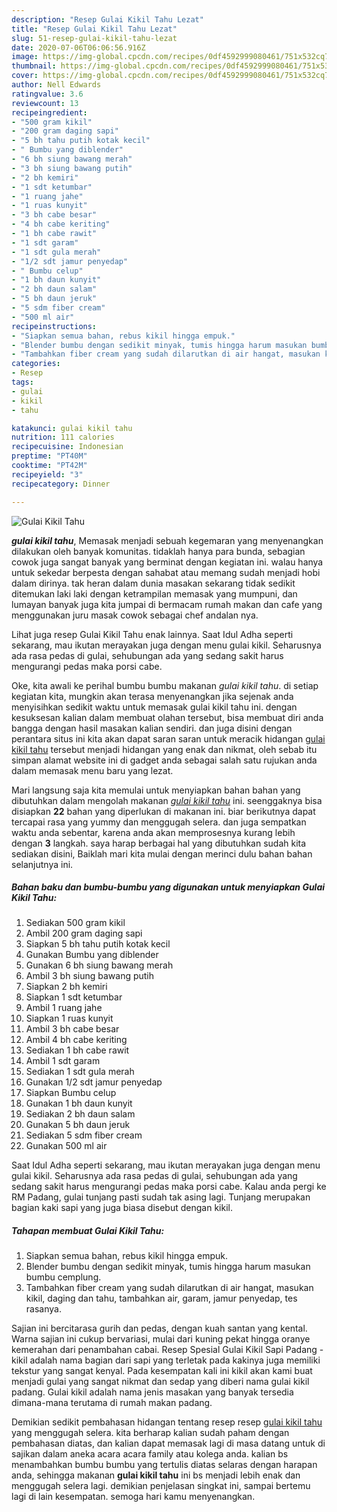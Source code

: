 ```yaml
---
description: "Resep Gulai Kikil Tahu Lezat"
title: "Resep Gulai Kikil Tahu Lezat"
slug: 51-resep-gulai-kikil-tahu-lezat
date: 2020-07-06T06:06:56.916Z
image: https://img-global.cpcdn.com/recipes/0df4592999080461/751x532cq70/gulai-kikil-tahu-foto-resep-utama.jpg
thumbnail: https://img-global.cpcdn.com/recipes/0df4592999080461/751x532cq70/gulai-kikil-tahu-foto-resep-utama.jpg
cover: https://img-global.cpcdn.com/recipes/0df4592999080461/751x532cq70/gulai-kikil-tahu-foto-resep-utama.jpg
author: Nell Edwards
ratingvalue: 3.6
reviewcount: 13
recipeingredient:
- "500 gram kikil"
- "200 gram daging sapi"
- "5 bh tahu putih kotak kecil"
- " Bumbu yang diblender"
- "6 bh siung bawang merah"
- "3 bh siung bawang putih"
- "2 bh kemiri"
- "1 sdt ketumbar"
- "1 ruang jahe"
- "1 ruas kunyit"
- "3 bh cabe besar"
- "4 bh cabe keriting"
- "1 bh cabe rawit"
- "1 sdt garam"
- "1 sdt gula merah"
- "1/2 sdt jamur penyedap"
- " Bumbu celup"
- "1 bh daun kunyit"
- "2 bh daun salam"
- "5 bh daun jeruk"
- "5 sdm fiber cream"
- "500 ml air"
recipeinstructions:
- "Siapkan semua bahan, rebus kikil hingga empuk."
- "Blender bumbu dengan sedikit minyak, tumis hingga harum masukan bumbu cemplung."
- "Tambahkan fiber cream yang sudah dilarutkan di air hangat, masukan kikil, daging dan tahu, tambahkan air, garam, jamur penyedap, tes rasanya."
categories:
- Resep
tags:
- gulai
- kikil
- tahu

katakunci: gulai kikil tahu 
nutrition: 111 calories
recipecuisine: Indonesian
preptime: "PT40M"
cooktime: "PT42M"
recipeyield: "3"
recipecategory: Dinner

---
```



![Gulai Kikil Tahu](https://img-global.cpcdn.com/recipes/0df4592999080461/751x532cq70/gulai-kikil-tahu-foto-resep-utama.jpg)

<b><i>gulai kikil tahu</i></b>, Memasak menjadi sebuah kegemaran yang menyenangkan dilakukan oleh banyak komunitas. tidaklah hanya para bunda, sebagian cowok juga sangat banyak yang berminat dengan kegiatan ini. walau hanya untuk sekedar berpesta dengan sahabat atau memang sudah menjadi hobi dalam dirinya. tak heran dalam dunia masakan sekarang tidak sedikit ditemukan laki laki dengan ketrampilan memasak yang mumpuni, dan lumayan banyak juga kita jumpai di bermacam rumah makan dan cafe yang menggunakan juru masak cowok sebagai chef andalan nya.

Lihat juga resep Gulai Kikil Tahu enak lainnya. Saat Idul Adha seperti sekarang, mau ikutan merayakan juga dengan menu gulai kikil. Seharusnya ada rasa pedas di gulai, sehubungan ada yang sedang sakit harus mengurangi pedas maka porsi cabe.

Oke, kita awali ke perihal bumbu bumbu makanan <i>gulai kikil tahu</i>. di setiap kegiatan kita, mungkin akan terasa menyenangkan jika sejenak anda menyisihkan sedikit waktu untuk memasak gulai kikil tahu ini. dengan kesuksesan kalian dalam membuat olahan tersebut, bisa membuat diri anda bangga dengan hasil masakan kalian sendiri. dan juga disini dengan perantara situs ini kita akan dapat saran saran untuk meracik hidangan <u>gulai kikil tahu</u> tersebut menjadi hidangan yang enak dan nikmat, oleh sebab itu simpan alamat website ini di gadget anda sebagai salah satu rujukan anda dalam memasak menu baru yang lezat.


Mari langsung saja kita memulai untuk menyiapkan bahan bahan yang dibutuhkan dalam mengolah makanan <u><i>gulai kikil tahu</i></u> ini. seenggaknya bisa disiapkan <b>22</b> bahan yang diperlukan di makanan ini. biar berikutnya dapat tercapai rasa yang yummy dan menggugah selera. dan juga sempatkan waktu anda sebentar, karena anda akan memprosesnya kurang lebih dengan <b>3</b> langkah. saya harap berbagai hal yang dibutuhkan sudah kita sediakan disini, Baiklah mari kita mulai dengan merinci dulu bahan bahan selanjutnya ini.

<!--inarticleads1-->

##### Bahan baku dan bumbu-bumbu yang digunakan untuk menyiapkan Gulai Kikil Tahu:

1. Sediakan 500 gram kikil
1. Ambil 200 gram daging sapi
1. Siapkan 5 bh tahu putih kotak kecil
1. Gunakan  Bumbu yang diblender
1. Gunakan 6 bh siung bawang merah
1. Ambil 3 bh siung bawang putih
1. Siapkan 2 bh kemiri
1. Siapkan 1 sdt ketumbar
1. Ambil 1 ruang jahe
1. Siapkan 1 ruas kunyit
1. Ambil 3 bh cabe besar
1. Ambil 4 bh cabe keriting
1. Sediakan 1 bh cabe rawit
1. Ambil 1 sdt garam
1. Sediakan 1 sdt gula merah
1. Gunakan 1/2 sdt jamur penyedap
1. Siapkan  Bumbu celup
1. Gunakan 1 bh daun kunyit
1. Sediakan 2 bh daun salam
1. Gunakan 5 bh daun jeruk
1. Sediakan 5 sdm fiber cream
1. Gunakan 500 ml air


Saat Idul Adha seperti sekarang, mau ikutan merayakan juga dengan menu gulai kikil. Seharusnya ada rasa pedas di gulai, sehubungan ada yang sedang sakit harus mengurangi pedas maka porsi cabe. Kalau anda pergi ke RM Padang, gulai tunjang pasti sudah tak asing lagi. Tunjang merupakan bagian kaki sapi yang juga biasa disebut dengan kikil. 

<!--inarticleads2-->

##### Tahapan membuat Gulai Kikil Tahu:

1. Siapkan semua bahan, rebus kikil hingga empuk.
1. Blender bumbu dengan sedikit minyak, tumis hingga harum masukan bumbu cemplung.
1. Tambahkan fiber cream yang sudah dilarutkan di air hangat, masukan kikil, daging dan tahu, tambahkan air, garam, jamur penyedap, tes rasanya.


Sajian ini bercitarasa gurih dan pedas, dengan kuah santan yang kental. Warna sajian ini cukup bervariasi, mulai dari kuning pekat hingga oranye kemerahan dari penambahan cabai. Resep Spesial Gulai Kikil Sapi Padang - kikil adalah nama bagian dari sapi yang terletak pada kakinya juga memiliki tekstur yang sangat kenyal. Pada kesempatan kali ini kikil akan kami buat menjadi gulai yang sangat nikmat dan sedap yang diberi nama gulai kikil padang. Gulai kikil adalah nama jenis masakan yang banyak tersedia dimana-mana terutama di rumah makan padang. 

Demikian sedikit pembahasan hidangan tentang resep resep <u>gulai kikil tahu</u> yang menggugah selera. kita berharap kalian sudah paham dengan pembahasan diatas, dan kalian dapat memasak lagi di masa datang untuk di sajikan dalam aneka acara acara family atau kolega anda. kalian bs menambahkan bumbu bumbu yang tertulis diatas selaras dengan harapan anda, sehingga makanan <b>gulai kikil tahu</b> ini bs menjadi lebih enak dan menggugah selera lagi. demikian penjelasan singkat ini, sampai bertemu lagi di lain kesempatan. semoga hari kamu menyenangkan.
